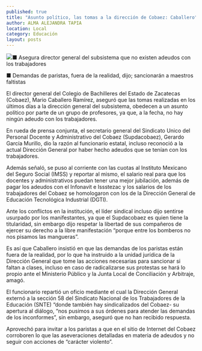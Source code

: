 ```yaml
---
published: true
title: "Asunto político, las tomas a la dirección de Cobaez: Caballero"
author: ALMA ALEJANDRA TAPIA
location: Local
category: Educación
layout: posts
---
```


![](http://i.imgur.com/YNtvMenm.jpg)■ Asegura director general del subsistema que no existen adeudos con los trabajadores

■ Demandas de paristas, fuera de la realidad, dijo; sancionarán a maestros faltistas

El director general del Colegio de Bachilleres del Estado de Zacatecas (Cobaez), Mario Caballero Ramírez, aseguró que las tomas realizadas en los últimos días a la dirección general del subsistema, obedecen a un asunto político por parte de un grupo de profesores, ya que, a la fecha, no hay ningún adeudo con los trabajadores.

En rueda de prensa conjunta, el secretario general del Sindicato Unico del Personal Docente y Administrativo del Cobaez (Supdacobaez), Gerardo García Murillo, dio la razón al funcionario estatal, incluso reconoció a la actual Dirección General por haber hecho adeudos que se tenían con los trabajadores.

Además señaló, se puso al corriente con las cuotas al Instituto Mexicano del Seguro Social (IMSS) y reportar al mismo, el salario real para que los docentes y administrativos puedan tener una mejor jubilación, además de pagar los adeudos con el Infonavit e Issstezac y los salarios de los trabajadores del Cobaez se homologaron con los de la Dirección General de Educación Tecnológica Industrial (DGTI).  

Ante los conflictos en la institución, el líder sindical incluso dijo sentirse usurpado por los manifestantes, ya que el Supdacobaez es quien tiene la titularidad, sin embargo dijo respetar la libertad de sus compañeros de ejercer su derecho a la libre manifestación  “porque entre los bomberos no nos pisamos las mangueras”.

Es así que Caballero insistió en que las demandas de los paristas están fuera de la realidad, por lo que ha instruido a la unidad jurídica de la Dirección General que tome las acciones necesarias para sancionar si faltan a clases, incluso en caso de radicalizarse sus protestas se hará lo propio ante el Ministerio Público y la Junta Local de Conciliación y Arbitraje, amagó.

El funcionario repartió un oficio mediante el cual la Dirección General externó a la sección 58 del Sindicato Nacional de los Trabajadores de la Educación (SNTE) “donde también hay sindicalizados del Cobaez- su apertura al diálogo, “nos pusimos a sus órdenes para atender las demandas de los inconformes”, sin embargo, aseguró que no han recibido respuesta.

Aprovechó para invitar a los paristas a que en el sitio de Internet del Cobaez corroboren lo que las aseveraciones detalladas en materia de adeudos y no seguir con acciones de “carácter violento”.
